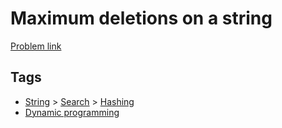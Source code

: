 # Maximum deletions on a string

[Problem link](https://leetcode.com/problems/maximum-deletions-on-a-string/)

## Tags

* [String](/README.md#String) > [Search](/README.md#String-Search) > [Hashing](/README.md#String-Search-Hashing)
* [Dynamic programming](/README.md#Dynamic_programming)
